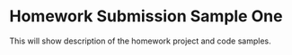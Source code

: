 # Homework Submission Sample One

This will show description of the homework project and code samples.
